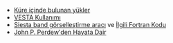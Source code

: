 
* [Küre içinde bulunan yükler](https://bsalmankurt.github.io/charged_balls.html)
* [VESTA Kullanımı](https://bsalmankurt.github.io/vesta.html)
* [Siesta band görselleştirme aracı](https://bsalmankurt.github.io/siesta_band_transform.html) ve [İlgili Fortran Kodu](https://bsalmankurt.github.io/siesta_band.html)
* [John P. Perdew'den Hayata Dair](https://bsalmankurt.github.io/perdew.html)
